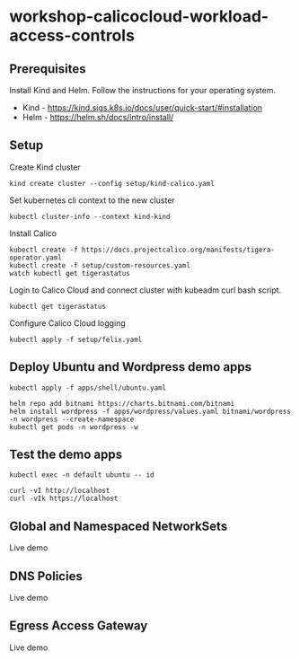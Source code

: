 # workshop-calicocloud-workload-access-controls

## Prerequisites

Install Kind and Helm.  Follow the instructions for your operating system.

  - Kind - https://kind.sigs.k8s.io/docs/user/quick-start/#installation
  - Helm - https://helm.sh/docs/intro/install/

## Setup

Create Kind cluster

```
kind create cluster --config setup/kind-calico.yaml
```

Set kubernetes cli context to the new cluster

```
kubectl cluster-info --context kind-kind
```

Install Calico

```
kubectl create -f https://docs.projectcalico.org/manifests/tigera-operator.yaml
kubectl create -f setup/custom-resources.yaml
watch kubectl get tigerastatus
```

Login to Calico Cloud and connect cluster with kubeadm curl bash script.

```
kubectl get tigerastatus
```

Configure Calico Cloud logging

```
kubectl apply -f setup/felix.yaml
```

## Deploy Ubuntu and Wordpress demo apps

```
kubectl apply -f apps/shell/ubuntu.yaml
```

```
helm repo add bitnami https://charts.bitnami.com/bitnami
helm install wordpress -f apps/wordpress/values.yaml bitnami/wordpress -n wordpress --create-namespace
kubectl get pods -n wordpress -w
```

## Test the demo apps

```
kubectl exec -n default ubuntu -- id
``` 

```
curl -vI http://localhost
curl -vIk https://localhost
```

## Global and Namespaced NetworkSets

Live demo

## DNS Policies

Live demo

## Egress Access Gateway

Live demo
